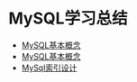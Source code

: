# MySQL学习总结

* [MySQL基本概念](./MySQL基本概念.md)
* [MySQL基本概念](./MySQL基本概念.md)
* [MySql索引设计](./MySql索引设计.md)

